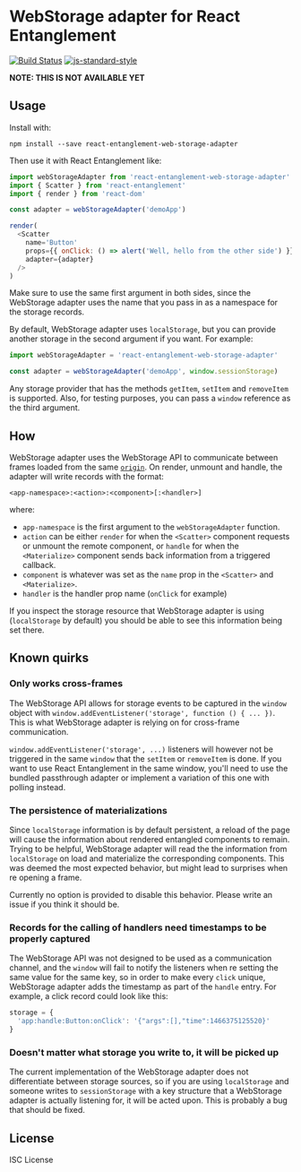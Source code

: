 # WebStorage adapter for React Entanglement
[![Build Status](https://travis-ci.org/react-entanglement/web-storage-adapter.svg)](https://travis-ci.org/react-entanglement/web-storage-adapter)
[![js-standard-style](https://img.shields.io/badge/code%20style-standard-brightgreen.svg?style=flat)](https://github.com/feross/standard)

**NOTE: THIS IS NOT AVAILABLE YET**

## Usage

Install with:

```
npm install --save react-entanglement-web-storage-adapter
```

Then use it with React Entanglement like:

```javascript
import webStorageAdapter from 'react-entanglement-web-storage-adapter'
import { Scatter } from 'react-entanglement'
import { render } from 'react-dom'

const adapter = webStorageAdapter('demoApp')

render(
  <Scatter
    name='Button'
    props={{ onClick: () => alert('Well, hello from the other side') }}
    adapter={adapter}
  />
)
```

Make sure to use the same first argument in both sides, since the WebStorage adapter uses the name that you pass in as a namespace for the storage records.

By default, WebStorage adapter uses `localStorage`, but you can provide another storage in the second argument if you want. For example:

```javascript
import webStorageAdapter = 'react-entanglement-web-storage-adapter'

const adapter = webStorageAdapter('demoApp', window.sessionStorage)
```

Any storage provider that has the methods `getItem`, `setItem` and `removeItem` is supported. Also, for testing purposes, you can pass a `window` reference as the third argument.

## How

WebStorage adapter uses the WebStorage API to communicate between frames loaded from the same [`origin`](https://en.wikipedia.org/wiki/Same-origin_policy). On render, unmount and handle, the adapter will write records with the format:

```
<app-namespace>:<action>:<component>[:<handler>]
```

where:

- `app-namespace` is the first argument to the `webStorageAdapter` function.
- `action` can be either `render` for when the `<Scatter>` component requests or unmount the remote component, or `handle` for when the `<Materialize>` component sends back information from a triggered callback.
- `component` is whatever was set as the `name` prop in the `<Scatter>` and `<Materialize>`.
- `handler` is the handler prop name (`onClick` for example)

If you inspect the storage resource that WebStorage adapter is using (`localStorage` by default) you should be able to see this information being set there.

## Known quirks

### Only works cross-frames

The WebStorage API allows for storage events to be captured in the `window` object with `window.addEventListener('storage', function () { ... })`. This is what WebStorage adapter is relying on for cross-frame communication.

`window.addEventListener('storage', ...)` listeners will however not be triggered in the same `window` that the `setItem` or `removeItem` is done. If you want to use React Entanglement in the same window, you'll need to use the bundled passthrough adapter or implement a variation of this one with polling instead.

### The persistence of materializations

Since `localStorage` information is by default persistent, a reload of the page will cause the information about rendered entangled components to remain. Trying to be helpful, WebStorage adapter will read the the information from `localStorage` on load and materialize the corresponding components. This was deemed the most expected behavior, but might lead to surprises when re opening a frame.

Currently no option is provided to disable this behavior. Please write an issue if you think it should be.

### Records for the calling of handlers need timestamps to be properly captured

The WebStorage API was not designed to be used as a communication channel, and the `window` will fail to notify the listeners when re setting the same value for the same key, so in order to make every `click` unique, WebStorage adapter adds the timestamp as part of the `handle` entry. For example, a click record could look like this:

```javascript
storage = {
  'app:handle:Button:onClick': '{"args":[],"time":1466375125520}'
}
```

### Doesn't matter what storage you write to, it will be picked up

The current implementation of the WebStorage adapter does not differentiate between storage sources, so if you are using `localStorage` and someone writes to `sessionStorage` with a key structure that a WebStorage adapter is actually listening for, it will be acted upon. This is probably a bug that should be fixed.

## License

ISC License
